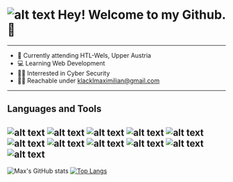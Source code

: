 # ![alt text](https://camo.githubusercontent.com/8f5fe17ed43a90b6839100513092faae48a7edf1793a18b083dc59af880c0aac/68747470733a2f2f63646e2e6265747465727474762e6e65742f656d6f74652f3561383537303564303135666136323162336166346233352f3278 "Pepe") Hey! Welcome to my Github. 👋
---
- 📝 Currently attending HTL-Wels, Upper Austria
- 💻 Learning Web Development
- 👨‍💻 Interrested in Cyber Security
- 👨‍🦯  Reachable under klacklmaximilian@gmail.com
---
## Languages and Tools
![alt text](https://img.shields.io/badge/Code-Java-informational?style=flat&logo=Java&logoColor=white&color=2bbc8a "Java")
![alt text](https://img.shields.io/badge/Code-Javascript-informational?style=flat&logo=Javascript&logoColor=white&color=2bbc8a "Javascript")
![alt text](https://img.shields.io/badge/Editor-Intellij%20IDEA-informational?style=flat&logo=intellij%20IDEA&logoColor=white&color=2bbc8a "Intellij")
![alt text](https://img.shields.io/badge/Editor-Visual%20Studio%20Code-informational?style=flat&logo=Visual%20Studio%20Code&logoColor=white&color=2bbc8a "VSCode")
![alt text](https://img.shields.io/badge/Shell-Bash-informational?style=flat&logo=Gnu-Bash&logoColor=white&color=2bbc8a "Bash")
![alt text](https://img.shields.io/badge/Tools-Docker-informational?style=flat&logo=Docker&logoColor=white&color=2bbc8a "Docker")
![alt text](https://img.shields.io/badge/Database-PostgreSQL-informational?style=flat&logo=PostgreSQL&logoColor=white&color=2bbc8a "PostgreSQL")
![alt text](https://img.shields.io/badge/Packet%20Manager-NPM-informational?style=flat&logo=&logoColor=white&color=2bbc8a "NPM")
![alt text](https://img.shields.io/badge/PacketManager-Maven-informational?style=flat&logo=&logoColor=white&color=2bbc8a "Maven")
![alt text](https://img.shields.io/badge/JS%20Framework-Angular-informational?style=flat&logo=Angular&logoColor=white&color=2bbc8a "Angular")
![alt text](https://img.shields.io/badge/Java%20Framework-Spring-informational?style=flat&logo=Spring&logoColor=white&color=2bbc8a "Spring")
---
![Max's GitHub stats](https://github-readme-stats.vercel.app/api?username=MaximilianKlackl&show_icons=true)
[![Top Langs](https://github-readme-stats.vercel.app/api/top-langs/?username=MaximilianKlackl)](https://github.com/MaximilianKlackl/github-readme-stats)

